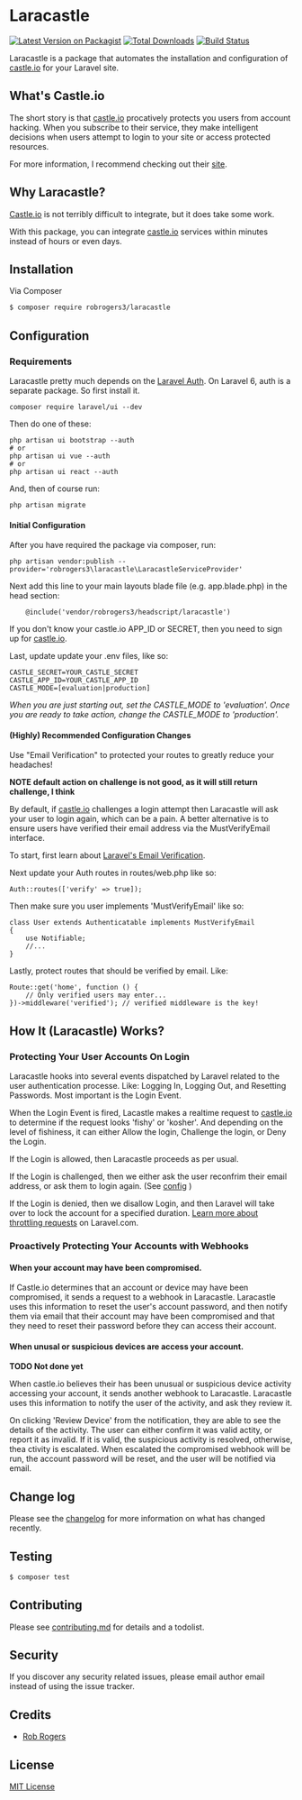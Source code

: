 # Laracastle

[![Latest Version on Packagist][ico-version]][link-packagist]
[![Total Downloads][ico-downloads]][link-downloads]
[![Build Status][ico-travis]][link-travis]

Laracastle is a package that automates the installation and configuration of [castle.io](https::castle.io) for your Laravel site.

## What's Castle.io

The short story is that [castle.io](https:/castle.io) procatively protects you users from account hacking.  When you subscribe to their service, they make intelligent decisions when users attempt to login to your site or access protected resources.

For more information, I recommend checking out their [site](https://castle.io).

## Why Laracastle?

[Castle.io](https:/castle.io) is not terribly difficult to integrate, but it does take some work. 

With this package,  you can integrate [castle.io](https:/castle.io) services within minutes instead of hours or even days.

## Installation

Via Composer

``` bash
$ composer require robrogers3/laracastle
```

## Configuration

### Requirements

Laracastle pretty much depends on the [Laravel Auth](https://laravel.com/docs/6.x/authentication). On Laravel 6, auth is a separate package. So first install it.

```
composer require laravel/ui --dev

```

Then do one of these:
```
php artisan ui bootstrap --auth
# or 
php artisan ui vue --auth
# or
php artisan ui react --auth
```

And, then of course run:
```
php artisan migrate
```


#### Initial Configuration

After you have required the package via composer, run:

```
php artisan vendor:publish --provider='robrogers3\laracastle\LaracastleServiceProvider'
```
Next add this line to your main layouts blade file (e.g. app.blade.php) in the head section:

```
    @include('vendor/robrogers3/headscript/laracastle')

```
If you don't know your castle.io APP_ID or SECRET, then you need to sign up for [castle.io](https:/castle.io).

Last, update update your .env files, like so:
```
CASTLE_SECRET=YOUR_CASTLE_SECRET
CASTLE_APP_ID=YOUR_CASTLE_APP_ID
CASTLE_MODE=[evaluation|production]
```

*When you are just starting out, set the CASTLE_MODE to 'evaluation'. Once you are ready to take action, change the CASTLE_MODE to 'production'.*

#### (Highly) Recommended Configuration Changes

Use "Email Verification" to protected your routes to greatly reduce your headaches!

**NOTE default action on challenge is not good, as it will still return challenge, I think**

By default, if [castle.io](https://castle.io) challenges a login attempt then Laracastle will ask your user to login again, which can be a pain. A better alternative is to ensure users have verified their email address via the MustVerifyEmail interface.

 To start, first learn about [Laravel's Email Verification](https://laravel.com/docs/master/verification).

Next update your Auth routes in routes/web.php like so:

```
Auth::routes(['verify' => true]);
```
Then make sure you user implements 'MustVerifyEmail' like so:
```
class User extends Authenticatable implements MustVerifyEmail
{
    use Notifiable;
    //...
}
```

Lastly, protect routes that should be verified by email. Like:

```
Route::get('home', function () {
    // Only verified users may enter...
})->middleware('verified'); // verified middleware is the key!
```

## How It (Laracastle) Works?

### Protecting Your User Accounts On Login

Laracastle hooks into several events dispatched by Laravel related to the user authentication processe. Like: Logging In, Logging Out, and Resetting Passwords. Most important is the Login Event. 

When the Login Event is fired, Lacastle makes a realtime request to [castle.io](https:/castle.io) to determine if the request looks 'fishy' or 'kosher'. And depending on the level of fishiness, it can either Allow the login, Challenge the login, or Deny the Login.

If the Login is allowed, then Laracastle proceeds as per usual.

If the Login is challenged, then we either ask the user reconfrim their email address, or ask them to login again. (See [config](#Configuration) )

If the Login is denied, then we disallow Login, and then Laravel will take over to lock the account for a specified duration. [Learn more about throttling requests](https://laravel.com/docs/6.x/authentication#login-throttling) on Laravel.com.

### Proactively Protecting Your Accounts with Webhooks

#### When your account may have been compromised.

If Castle.io determines that an account or device may have been compromised, it sends a request to a webhook in Laracastle. Laracastle uses this information to reset the user's account password, and then notify them via email that their account may have been compromised and that they need to reset their password before they can access their account.

#### When unusal or suspicious devices are access your account.

**TODO Not done yet**

When castle.io believes their has been unusual or suspicious device activity accessing your account, it sends another webhook to Laracastle. Laracastle uses this information to notify the user of the activity, and ask they review it.

On clicking 'Review Device' from the notification, they are able to see the details of the activity. The user can either confirm it was valid actity, or report it as invalid. If it is valid, the suspicious activity is resolved, otherwise, thea ctivity is escalated. When escalated the compromised webhook will be run,  the account password will be reset, and the user will be notified via email.

## Change log

Please see the [changelog](changelog.md) for more information on what has changed recently.

## Testing

``` bash
$ composer test
```

## Contributing

Please see [contributing.md](contributing.md) for details and a todolist.

## Security

If you discover any security related issues, please email author email instead of using the issue tracker.

## Credits

- [Rob Rogers][link-author]

## License

[MIT License](LICENSE)

[ico-version]: https://img.shields.io/packagist/v/robrogers3/Laracastle.svg?style=flat-square
[ico-downloads]: https://img.shields.io/packagist/dt/robrogers3/Laracastle.svg?style=flat-square
[ico-travis]: https://img.shields.io/travis/robrogers3/Laracastle/master.svg?style=flat-square
[ico-styleci]: https://styleci.io/repos/12345678/shield

[link-packagist]: https://packagist.org/packages/robrogers3/Laracastle
[link-downloads]: https://packagist.org/packages/robrogers3/Laracastle
[link-travis]: https://travis-ci.org/robrogers3/Laracastle
[link-styleci]: https://styleci.io/repos/12345678
[link-author]: https://github.com/robrogers3
[link-contributors]: ../../contributors
